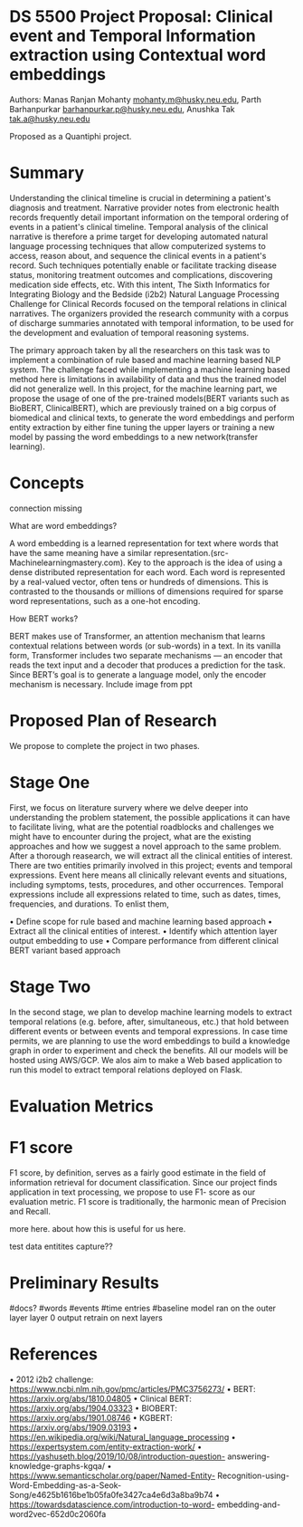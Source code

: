 # DS 5500 Project Proposal: Clinical event and Temporal Information extraction using Contextual word embeddings

Authors: Manas Ranjan Mohanty mohanty.m@husky.neu.edu, Parth Barhanpurkar barhanpurkar.p@husky.neu.edu, Anushka Tak tak.a@husky.neu.edu

Proposed as a Quantiphi project.

# Summary

Understanding the clinical timeline is crucial in determining a patient's diagnosis and treatment. Narrative provider notes from electronic health records frequently detail important information on the temporal ordering of events in a patient's clinical timeline. Temporal analysis of the clinical narrative is therefore a prime target for developing automated natural language processing techniques that allow computerized systems to access, reason about, and sequence the clinical events in a patient's record. Such techniques potentially enable or facilitate tracking disease status, monitoring treatment outcomes and complications, discovering medication side effects, etc. With this intent, The Sixth Informatics for Integrating Biology and the Bedside (i2b2) Natural Language Processing Challenge for Clinical Records focused on the temporal relations in clinical narratives. The organizers provided the research community with a corpus of discharge summaries annotated with temporal information, to be used for the development and evaluation of temporal reasoning systems.

The primary approach taken by all the researchers on this task was to implement a combination of rule based and machine learning based NLP system. The challenge faced while implementing a machine learning based method here is limitations in availability of data and thus the trained model did not generalize well. In this project, for the machine learning part, we propose the usage of one of the pre-trained models(BERT variants such as BioBERT, ClinicalBERT), which are previously trained on a big corpus of biomedical and clinical texts, to generate the word embeddings and perform entity extraction by either fine tuning the upper layers or training a new model by passing the word embeddings to a new network(transfer learning).

# Concepts  
connection missing 

What are word embeddings?

A word embedding is a learned representation for text where words that have the same meaning have a similar representation.(src- Machinelearningmastery.com). Key to the approach is the idea of using a dense distributed representation for each word.
Each word is represented by a real-valued vector, often tens or hundreds of dimensions. This is contrasted to the thousands or millions of dimensions required for sparse word representations, such as a one-hot encoding.

How BERT works?

BERT makes use of Transformer, an attention mechanism that learns contextual relations between words (or sub-words) in a text. In its vanilla form, Transformer includes two separate mechanisms — an encoder that reads the text input and a decoder that produces a prediction for the task. Since BERT’s goal is to generate a language model, only the encoder mechanism is necessary.
Include image from ppt


# Proposed Plan of Research

We propose to complete the project in two phases.


# Stage One

First, we focus on literature survery where we delve deeper into understanding the problem statement, the possible applications it can have to facilitate living, what are the potential roadblocks and challenges we might have to encounter during the project, what are the existing approaches and how we suggest a  novel approach to the same problem. After a thorough reasearch, we will extract all the clinical entities of interest. There are two entities primarily involved in this project; events and temporal expressions. Event here means all clinically relevant events and situations, including symptoms, tests, procedures, and other occurrences. Temporal expressions include all expressions related to time, such as dates, times, frequencies, and durations. To enlist them,

• Define scope for rule based and machine learning based approach
• Extract all the clinical entities of interest.
• Identify which attention layer output embedding to use
• Compare performance from different clinical BERT variant based approach

# Stage Two

In the second stage, we plan to develop machine learning models to extract temporal relations (e.g. before, after, simultaneous, etc.) that hold between different events or between events and temporal expressions. In case time permits, we are planning to use the word embeddings to build a knowledge graph in order to experiment and check the benefits. All our models will be hosted using AWS/GCP. We alos aim to make a Web based application to run this model to extract temporal relations deployed on Flask.

# Evaluation Metrics

# F1 score
F1 score, by definition, serves as a fairly good estimate in the field of information retrieval for document classification. Since our project finds application in text processing, we propose to use F1- score as our evaluation metric.
F1 score is traditionally, the harmonic mean of Precision and Recall. 

more here. about how this is useful for us here. 

test data entitites capture??

# Preliminary Results

#docs?
#words
#events
#time entries
#baseline model ran on the outer layer
layer 0 output
retrain on next layers

# References
 
• 2012 i2b2 challenge: https://www.ncbi.nlm.nih.gov/pmc/articles/PMC3756273/
• BERT: https://arxiv.org/abs/1810.04805
• Clinical BERT: https://arxiv.org/abs/1904.03323
• BIOBERT: https://arxiv.org/abs/1901.08746
• KGBERT: https://arxiv.org/abs/1909.03193
• https://en.wikipedia.org/wiki/Natural_language_processing
• https://expertsystem.com/entity-extraction-work/
• https://yashuseth.blog/2019/10/08/introduction-question- answering-knowledge-graphs-kgqa/
• https://www.semanticscholar.org/paper/Named-Entity- Recognition-using-Word-Embedding-as-a-Seok- Song/e4625b1616be1b05fa0fe3427ca4e6d3a8ba9b74
• https://towardsdatascience.com/introduction-to-word- embedding-and-word2vec-652d0c2060fa
